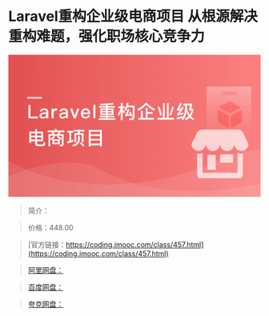 # Laravel重构企业级电商项目 从根源解决重构难题，强化职场核心竞争力

![img](../../assets/5fce12ba095ae64005400304.png)

> 简介：

> 价格：448.00

> [官方链接：https://coding.imooc.com/class/457.html](https://coding.imooc.com/class/457.html)

> [阿里网盘：]()

> [百度网盘：]()

> [夸克网盘：]()
